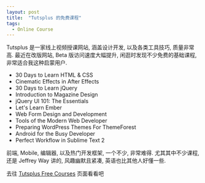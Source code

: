 ```yaml
---
layout: post
title:  "Tutsplus 的免费课程"
tags:
  - Online Course
---
```


Tutsplus 是一家线上视频授课网站, 涵盖设计开发, 以及各类工具技巧, 质量非常高. 最近在改版网站, Beta 版访问速度大幅提升, 闲逛时发现不少免费的基础课程, 非常适合我这种启蒙用户.

* 30 Days to Learn HTML & CSS
* Cinematic Effects in After Effects
* 30 Days to Learn jQuery
* Introduction to Magazine Design
* jQuery UI 101: The Essentials
* Let's Learn Ember
* Web Form Design and Development
* Tools of the Modern Web Developer
* Preparing WordPress Themes For ThemeForest
* Android for the Busy Developer
* Perfect Workflow in Sublime Text 2

前端, Mobile, 编辑器, 以及热门开发框架, 一个不少, 非常难得. 尤其其中不少课程, 还是 Jeffrey Way 讲的, 风趣幽默且紧凑, 英语也比其他人好懂一些.

去往 [Tutsplus Free Courses] 页面看看吧

[Tutsplus Free Courses]: https://courses.tutsplus.com/free/
